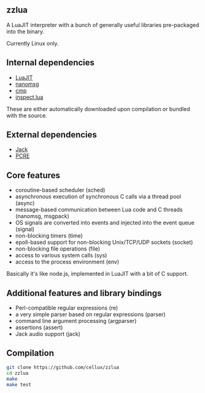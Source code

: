 ## zzlua

A LuaJIT interpreter with a bunch of generally useful libraries pre-packaged into the binary.

Currently Linux only.

## Internal dependencies

* [LuaJIT](http://luajit.org/)
* [nanomsg](http://nanomsg.org/)
* [cmp](https://github.com/camgunz/cmp)
* [inspect.lua](https://github.com/kikito/inspect.lua)

These are either automatically downloaded upon compilation or bundled with the source.

## External dependencies

* [Jack](http://jackaudio.org/)
* [PCRE](http://www.pcre.org/)

## Core features

* coroutine-based scheduler (sched)
* asynchronous execution of synchronous C calls via a thread pool (async)
* message-based communication between Lua code and C threads (nanomsg, msgpack)
* OS signals are converted into events and injected into the event queue (signal)
* non-blocking timers (time)
* epoll-based support for non-blocking Unix/TCP/UDP sockets (socket)
* non-blocking file operations (file)
* access to various system calls (sys)
* access to the process environment (env)

Basically it's like node.js, implemented in LuaJIT with a bit of C support.

## Additional features and library bindings

* Perl-compatible regular expressions (re)
* a very simple parser based on regular expressions (parser)
* command line argument processing (argparser)
* assertions (assert)
* Jack audio support (jack)

## Compilation

```bash
git clone https://github.com/cellux/zzlua
cd zzlua
make
make test
```
